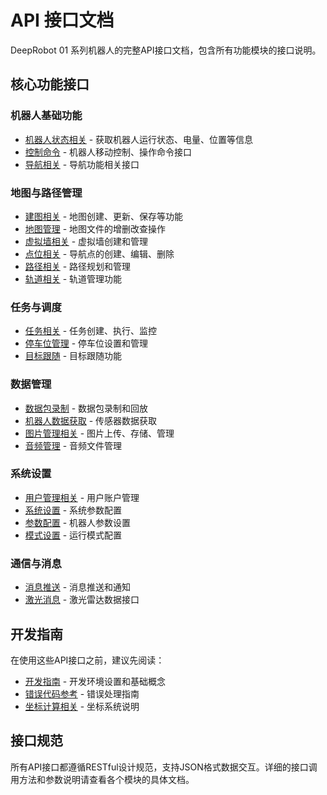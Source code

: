 # API 接口文档

DeepRobot 01 系列机器人的完整API接口文档，包含所有功能模块的接口说明。

## 核心功能接口

### 机器人基础功能
- [机器人状态相关](./robot-state) - 获取机器人运行状态、电量、位置等信息
- [控制命令](./control-commands) - 机器人移动控制、操作命令接口
- [导航相关](./navigation) - 导航功能相关接口

### 地图与路径管理
- [建图相关](./mapping) - 地图创建、更新、保存等功能
- [地图管理](./map-management) - 地图文件的增删改查操作
- [虚拟墙相关](./virtual-wall) - 虚拟墙创建和管理
- [点位相关](./point-management) - 导航点的创建、编辑、删除
- [路径相关](./path-management) - 路径规划和管理
- [轨道相关](./track-management) - 轨道管理功能

### 任务与调度
- [任务相关](./task-management) - 任务创建、执行、监控
- [停车位管理](./parking) - 停车位设置和管理
- [目标跟随](./target-following) - 目标跟随功能

### 数据管理
- [数据包录制](./data-recording) - 数据包录制和回放
- [机器人数据获取](./robot-data-acquisition) - 传感器数据获取
- [图片管理相关](./image-management) - 图片上传、存储、管理
- [音频管理](./audio-management) - 音频文件管理

### 系统设置
- [用户管理相关](./user-management) - 用户账户管理
- [系统设置](./system-settings) - 系统参数配置
- [参数配置](./parameter-configuration) - 机器人参数设置
- [模式设置](./mode-settings) - 运行模式配置

### 通信与消息
- [消息推送](./message-push) - 消息推送和通知
- [激光消息](./laser-messages) - 激光雷达数据接口

## 开发指南

在使用这些API接口之前，建议先阅读：
- [开发指南](../development-guide/) - 开发环境设置和基础概念
- [错误代码参考](../development-guide/error-codes) - 错误处理指南
- [坐标计算相关](../development-guide/coordinate) - 坐标系统说明

## 接口规范

所有API接口都遵循RESTful设计规范，支持JSON格式数据交互。详细的接口调用方法和参数说明请查看各个模块的具体文档。 